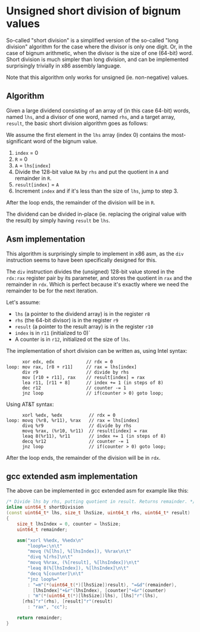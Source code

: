# Unsigned short division of bignum values

So-called "short division" is a simplified version of the so-called "long division" algorithm
for the case where the divisor is only one digit. Or, in the case of bignum arithmetic, when
the divisor is the size of one (64-bit) word. Short division is much simpler than long division,
and can be implemented surprisingly trivially in x86 assembly language.

Note that this algorithm only works for unsigned (ie. non-negative) values.

## Algorithm

Given a large dividend consisting of an array of (in this case 64-bit) words, named `lhs`,
and a divisor of one word, named `rhs`, and a target array, `result`, the basic short division
algorithm goes as follows:

We assume the first element in the `lhs` array (index 0) contains the most-significant word of
the bignum value.

1. `index` = 0
2. `R` = 0
3. `A` = `lhs[index]`
4. Divide the 128-bit value `RA` by `rhs` and put the quotient in `A` and remainder in `R`.
5. `result[index]` = `A`
6. Increment `index` and if it's less than the size of `lhs`, jump to step 3.

After the loop ends, the remainder of the division will be in `R`.

The dividend can be divided in-place (ie. replacing the original value with the result)
by simply having `result` be `lhs`.

## Asm implementation

This algorithm is surprisingly simple to implement in x86 asm, as the `div` instruction
seems to have been specifically designed for this.

The `div` instruction divides the (unsigned) 128-bit value stored in the `rdx:rax` register
pair by its parameter, and stores the quotient in `rax` and the remainder in `rdx`. Which is
perfect because it's exactly where we need the remainder to be for the next iteration.

Let's assume:

* `lhs` (a pointer to the dividend array) is in the register `r8`
* `rhs` (the 64-bit divisor) is in the register `r9`
* `result` (a pointer to the result array) is in the register `r10`
* `index` is in `r11` (initialized to 0)`
* A counter is in `r12`, initialized ot the size of `lhs`.

The implementation of short division can be written as, using Intel syntax:

```
      xor edx, edx            // rdx = 0
loop: mov rax, [r8 + r11]     // rax = lhs[index]
      div r9                  // divide by rhs
      mov [r10 + r11], rax    // result[index] = rax
      lea r11, [r11 + 8]      // index += 1 (in steps of 8)
      dec r12                 // counter -= 1
      jnz loop                // if(counter > 0) goto loop;
```

Using AT&T syntax:

```
      xorl %edx, %edx          // rdx = 0
loop: movq (%r8, %r11), %rax   // rax = lhs[index]
      divq %r9                 // divide by rhs
      movq %rax, (%r10, %r11)  // result[index] = rax
      leaq 8(%r11), %r11       // index += 1 (in steps of 8)
      decq %r12                // counter -= 1
      jnz loop                 // if(counter > 0) goto loop;
```

After the loop ends, the remainder of the division will be in `rdx`.

## gcc extended asm implementation

The above can be implemented in gcc extended asm for example like this:

```c++
/* Divide lhs by rhs, putting quotient in result. Returns remainder. */
inline uint64_t shortDivision
(const uint64_t* lhs, size_t lhsSize, uint64_t rhs, uint64_t* result)
{
    size_t lhsIndex = 0, counter = lhsSize;
    uint64_t remainder;

    asm("xorl %%edx, %%edx\n"
        "loop%=:\n\t"
        "movq (%[lhs], %[lhsIndex]), %%rax\n\t"
        "divq %[rhs]\n\t"
        "movq %%rax, (%[result], %[lhsIndex])\n\t"
        "leaq 8(%[lhsIndex]), %[lhsIndex]\n\t"
        "decq %[counter]\n\t"
        "jnz loop%="
        : "=m"(*(uint64_t(*)[lhsSize])result), "=&d"(remainder),
          [lhsIndex]"+&r"(lhsIndex), [counter]"+&r"(counter)
        : "m"(*(uint64_t(*)[lhsSize])lhs), [lhs]"r"(lhs),
	  [rhs]"r"(rhs), [result]"r"(result)
        : "rax", "cc");

    return remainder;
}
```

